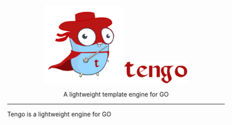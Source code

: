 <p align="center">
<img src="assets/logo.png" alt="gourl" title="gourl" height="180" /> 
  <img src="assets/logo-font.png" alt="gourl" title="gourl" height="50"/>
</p>
<p align="center">

</p>
<p align="center">A lightweight template engine for GO</p>

---

Tengo is a lightweight engine for GO
